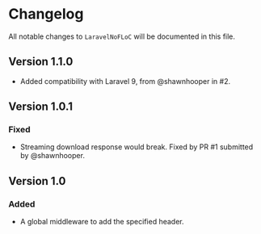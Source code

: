 # Changelog

All notable changes to `LaravelNoFLoC` will be documented in this file.

## Version 1.1.0

- Added compatibility with Laravel 9, from @shawnhooper in #2.

## Version 1.0.1

### Fixed

- Streaming download response would break. Fixed by PR #1 submitted by @shawnhooper.

## Version 1.0

### Added
- A global middleware to add the specified header.
